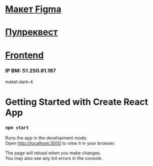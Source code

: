 # [Макет Figma](https://www.figma.com/file/6FMWkB94wE7KTkcCgUXtnC/light-1?type=design&node-id=891-3857&mode=design&t=2o1n0jVrlmCiWxAF-0)

# [Пулреквест](https://github.com/shaibot/movies-explorer-frontend/pull/2)

# [Frontend](https://movie-dox.nomoredomainsmonster.ru)

### IP ВМ: 51.250.81.187

maket dark-4



# Getting Started with Create React App

### `npm start`

Runs the app in the development mode.\
Open [http://localhost:3000](http://localhost:3000) to view it in your browser.

The page will reload when you make changes.\
You may also see any lint errors in the console.

